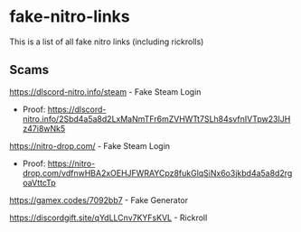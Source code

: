 # fake-nitro-links
This is a list of all fake nitro links (including rickrolls)

## Scams

https://dlscord-nitro.info/steam - Fake Steam Login
  - Proof: https://dlscord-nitro.info/2Sbd4a5a8d2LxMaNmTFr6mZVHWTt7SLh84svfnIVTpw23IJHz47i8wNk5


https://nitro-drop.com/ - Fake Steam Login
  - Proof: https://nitro-drop.com/vdfnwHBA2xOEHJFWRAYCpz8fukGlqSiNx6o3jkbd4a5a8d2rgoaVttcTp

https://gamex.codes/7092bb7 - Fake Generator

https://discordgift.site/qYdLLCnv7KYFsKVL - Rickroll



